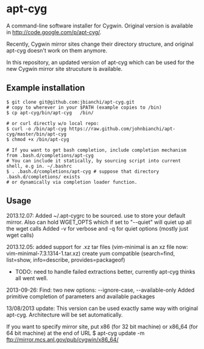 apt-cyg
=======

A command-line software installer for Cygwin.
Original version is available in http://code.google.com/p/apt-cyg/.

Recently, Cygwin mirror sites change their directory structure,
and original apt-cyg doesn't work on them anymore.

In this repository, an updated version of apt-cyg which can be used for
the new Cygwin mirror site strucuture is available.


## Example installation

    $ git clone git@github.com:jbianchi/apt-cyg.git
    # copy to wherever in your $PATH (example copies to /bin)
    $ cp apt-cyg/bin/apt-cyg   /bin/     

    # or curl directly w/o local repo:
    $ curl -o /bin/apt-cyg https://raw.github.com/johnbianchi/apt-cyg/master/bin/apt-cyg
    $ chmod +x /bin/apt-cyg

    # If you want to get bash completion, include completion mechanism from .bash.d/completions/apt-cyg
    # You can include it statically, by sourcing script into current shell, e.g in. ~/.bashrc
    $ . .bash.d/completions/apt-cyg # suppose that directory .bash.d/completions/ exists 
    # or dynamically via completion loader function.

## Usage

2013.12.07:
Added ~/.apt-cygrc to be sourced. use to store your default mirror. Also can hold WGET_OPTS which if set to "--quiet" will quiet up all the wget calls
Added -v for verbose and -q for quiet options (mostly just wget calls) 

2013.12.05:
added support for .xz tar files (vim-minimal is an xz file now: vim-minimal-7.3.1314-1.tar.xz)
create yum compatible (search=find,  list=show, info=describe, provides=packageof)
* TODO: need to handle failed extractions better, currently apt-cyg thinks all went well.

2013-09-26:
Find: two new options: --ignore-case, --available-only
Added primitive completion of parameters and available packages

13/08/2013 update:
This version can be used exactly same way with original apt-cyg.
Architecture will be set automatically.

If you want to specify mirror site, put x86 (for 32 bit machine) or x86_64 (for 64 bit machine) at the end of URL
    $ apt-cyg update -m ftp://mirror.mcs.anl.gov/pub/cygwin/x86_64/

